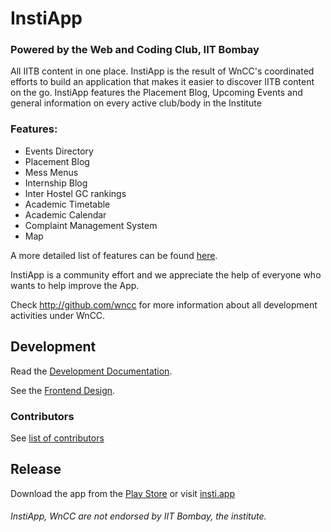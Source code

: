 InstiApp
===============
### Powered by the Web and Coding Club, IIT Bombay

All IITB content in one place. InstiApp is the result of WnCC's coordinated efforts to build an application that makes it easier to discover IITB content on the go.
InstiApp features the Placement Blog, Upcoming Events and general information on every active club/body in the Institute


### Features:
* Events Directory
* Placement Blog
* Mess Menus
* Internship Blog
* Inter Hostel GC rankings
* Academic Timetable
* Academic Calendar
* Complaint Management System
* Map

A more detailed list of features can be found [here](https://docs.google.com/document/d/1L4wzuw88JrLyBt1DvnjavtAwhJkXgNSIxJG3yBsLwQ0/edit?usp=sharing).

InstiApp is a community effort and we appreciate the help of everyone who wants to help improve the App.

Check http://github.com/wncc for more information about all development activities under WnCC.

Development
-----------

Read the [Development Documentation](https://iitbapp1.docs.apiary.io/).

See the [Frontend Design](https://drive.google.com/open?id=1YJRUvsyqR5QtfWYug_PoBJ08p-criCPo).

### Contributors
See [list of contributors](https://github.com/wncc/InstiApp/graphs/contributors)

Release
-------

Download the app from the [Play Store](https://play.google.com/store/apps/details?id=app.insti) or visit [insti.app](https://insti.app)

###### InstiApp, WnCC are not endorsed by IIT Bombay, the institute.
